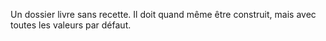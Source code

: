 Un dossier livre sans recette.
Il doit quand même être construit, mais avec toutes les valeurs par défaut.
